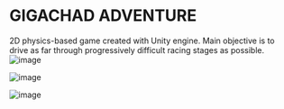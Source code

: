 # GIGACHAD ADVENTURE
2D physics-based game created with Unity engine.
Main objective is to drive as far through progressively difficult racing stages as possible.
![image](https://github.com/IgorKawczynski/climb-adventure/assets/73948605/a955a95f-7b8a-487c-9e6c-612bbb0e7282)

![image](https://github.com/IgorKawczynski/climb-adventure/assets/73948605/b98d7e90-387f-4883-9cf9-72d832f0e7e1)

![image](https://github.com/IgorKawczynski/climb-adventure/assets/73948605/7bc9c65e-2730-4f26-9fdc-1a85de7a7ded)
